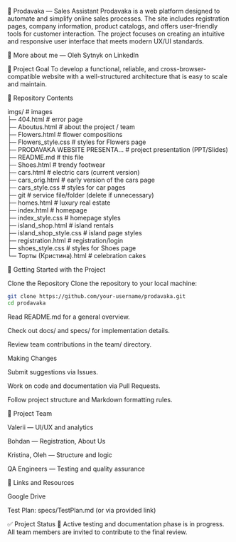 🛒 Prodavaka — Sales Assistant
Prodavaka is a web platform designed to automate and simplify online sales processes. The site includes registration pages, company information, product catalogs, and offers user-friendly tools for customer interaction. The project focuses on creating an intuitive and responsive user interface that meets modern UX/UI standards.

👤 More about me — Oleh Sytnyk on LinkedIn

🎯 Project Goal
To develop a functional, reliable, and cross-browser-compatible website with a well-structured architecture that is easy to scale and maintain.

📁 Repository Contents

imgs/                      # images  
├─ 404.html                # error page  
├─ Aboutus.html            # about the project / team  
├─ Flowers.html            # flower compositions  
├─ Flowers_style.css       # styles for Flowers page  
├─ PRODAVAKA WEBSITE PRESENTA… # project presentation (PPT/Slides)  
├─ README.md               # this file  
├─ Shoes.html              # trendy footwear  
├─ cars.html               # electric cars (current version)  
├─ cars_orig.html          # early version of the cars page  
├─ cars_style.css          # styles for car pages  
├─ git                     # service file/folder (delete if unnecessary)  
├─ homes.html              # luxury real estate  
├─ index.html              # homepage  
├─ index_style.css         # homepage styles  
├─ island_shop.html        # island rentals  
├─ island_shop_style.css   # island page styles  
├─ registration.html       # registration/login  
├─ shoes_style.css         # styles for Shoes page  
└─ Торты (Кристина).html   # celebration cakes  


🚀 Getting Started with the Project

Clone the Repository
Clone the repository to your local machine:

```bash
git clone https://github.com/your-username/prodavaka.git
cd prodavaka
```


Read README.md for a general overview.

Check out docs/ and specs/ for implementation details.

Review team contributions in the team/ directory.

Making Changes

Submit suggestions via Issues.

Work on code and documentation via Pull Requests.

Follow project structure and Markdown formatting rules.

👥 Project Team

Valerii — UI/UX and analytics

Bohdan — Registration, About Us

Kristina, Oleh — Structure and logic

QA Engineers — Testing and quality assurance

📎 Links and Resources

Google Drive

Test Plan: specs/TestPlan.md (or via provided link)

✅ Project Status
📌 Active testing and documentation phase is in progress. All team members are invited to contribute to the final review.
